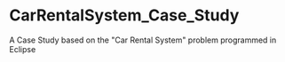 # CarRentalSystem_Case_Study
A Case Study based on the "Car Rental System" problem programmed in Eclipse  
